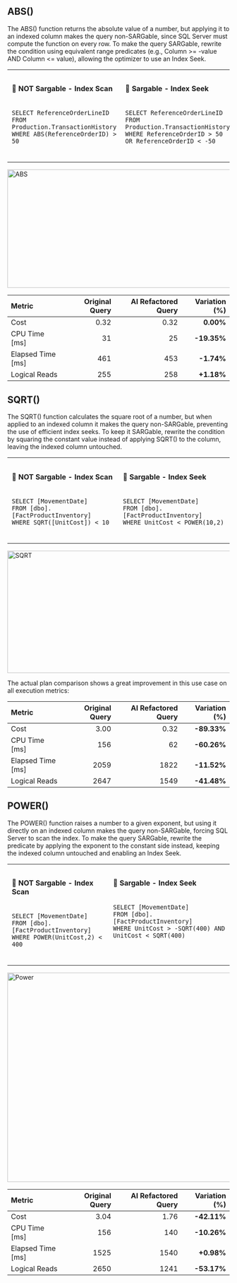 ## ABS()
The ABS() function returns the absolute value of a number, but applying it to an indexed column makes the query non-SARGable, since SQL Server must compute the function on every row. To make the query SARGable, rewrite the condition using equivalent range predicates (e.g., Column >= -value AND Column <= value), allowing the optimizer to use an Index Seek.
<table>
  <tr>
    <td style="vertical-align: top; padding: 10px;">
      <h4>🔹 NOT Sargable - Index Scan</h4>
      <pre><code>
SELECT ReferenceOrderLineID
FROM Production.TransactionHistory
WHERE ABS(ReferenceOrderID) > 50
      </code></pre>
    </td>
    <td style="vertical-align: top; padding: 10px;">
      <h4>🔹 Sargable - Index Seek</h4>
      <pre><code>
SELECT ReferenceOrderLineID 
FROM Production.TransactionHistory 
WHERE ReferenceOrderID > 50 OR ReferenceOrderID < -50
      </code></pre>
    </td>
  </tr>
</table>

<div style="text-align: left;">
<img width="1561" height="268" alt="ABS" src="https://github.com/user-attachments/assets/088e19a5-2572-4481-8d9e-a14f9b7256c9" />
</div>


<small>

| Metric            | Original Query | AI Refactored Query | Variation (%) |
|:------------------|---------------:|--------------------:|--------------:|
| Cost              | 0.32           | 0.32                | **0.00%**    |
| CPU Time [ms]     | 31             | 25                  | **-19.35%**  |
| Elapsed Time [ms] | 461            | 453                 | **-1.74%**   |
| Logical Reads     | 255            | 258                 | **+1.18%**   |

</small>



## SQRT()
The SQRT() function calculates the square root of a number, but when applied to an indexed column it makes the query non-SARGable, preventing the use of efficient index seeks. To keep it SARGable, rewrite the condition by squaring the constant value instead of applying SQRT() to the column, leaving the indexed column untouched.
<table>
  <tr>
    <td style="vertical-align: top; padding: 10px;">
      <h4>🔹 NOT Sargable - Index Scan</h4>
      <pre><code>
SELECT [MovementDate] 
FROM [dbo].[FactProductInventory] 
WHERE SQRT([UnitCost]) < 10
      </code></pre>
    </td>
    <td style="vertical-align: top; padding: 10px;">
      <h4>🔹 Sargable - Index Seek</h4>
      <pre><code>
SELECT [MovementDate] 
FROM [dbo].[FactProductInventory] 
WHERE UnitCost < POWER(10,2)
      </code></pre>
    </td>
  </tr>
</table>

<div style="text-align: left;">
<img width="2108" height="277" alt="SQRT" src="https://github.com/user-attachments/assets/ae01d0f0-8a1e-4c73-b4ab-d2f1b47f6408" />
</div>

The actual plan comparison shows a great improvement in this use case on all execution metrics:
<small>

| Metric            | Original Query | AI Refactored Query | Variation (%) |
|:------------------|---------------:|--------------------:|--------------:|
| Cost              | 3.00           | 0.32                | **-89.33%**  |
| CPU Time [ms]     | 156            | 62                  | **-60.26%**  |
| Elapsed Time [ms] | 2059           | 1822                | **-11.52%**  |
| Logical Reads     | 2647           | 1549                | **-41.48%**  |

</small>



## POWER()
The POWER() function raises a number to a given exponent, but using it directly on an indexed column makes the query non-SARGable, forcing SQL Server to scan the index. To make the query SARGable, rewrite the predicate by applying the exponent to the constant side instead, keeping the indexed column untouched and enabling an Index Seek.
<table>
  <tr>
    <td style="vertical-align: top; padding: 10px;">
      <h4>🔹 NOT Sargable - Index Scan</h4>
      <pre><code>
SELECT [MovementDate] 
FROM [dbo].[FactProductInventory] 
WHERE POWER(UnitCost,2) < 400
      </code></pre>
    </td>
    <td style="vertical-align: top; padding: 10px;">
      <h4>🔹 Sargable - Index Seek</h4>
      <pre><code>
SELECT [MovementDate] 
FROM [dbo].[FactProductInventory] 
WHERE UnitCost > -SQRT(400) AND UnitCost < SQRT(400)
      </code></pre>
    </td>
  </tr>
</table>

<div style="text-align: left;">
<img width="2439" height="474" alt="Power" src="https://github.com/user-attachments/assets/a9039508-be38-453d-a4e3-61cf62b5e907" />
</div>

<small>

| Metric            | Original Query | AI Refactored Query | Variation (%) |
|:------------------|---------------:|--------------------:|--------------:|
| Cost              | 3.04           | 1.76                | **-42.11%**  |
| CPU Time [ms]     | 156            | 140                 | **-10.26%**  |
| Elapsed Time [ms] | 1525           | 1540                | **+0.98%**   |
| Logical Reads     | 2650           | 1241                | **-53.17%**  |

</small>


